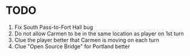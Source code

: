 TODO
====

1. Fix South Pass-to-Fort Hall bug
2. Do not allow Carmen to be in the same location as player on 1st turn
3. Clue the player better that Carmen is moving on each turn
4. Clue "Open Source Bridge" for Portland better
